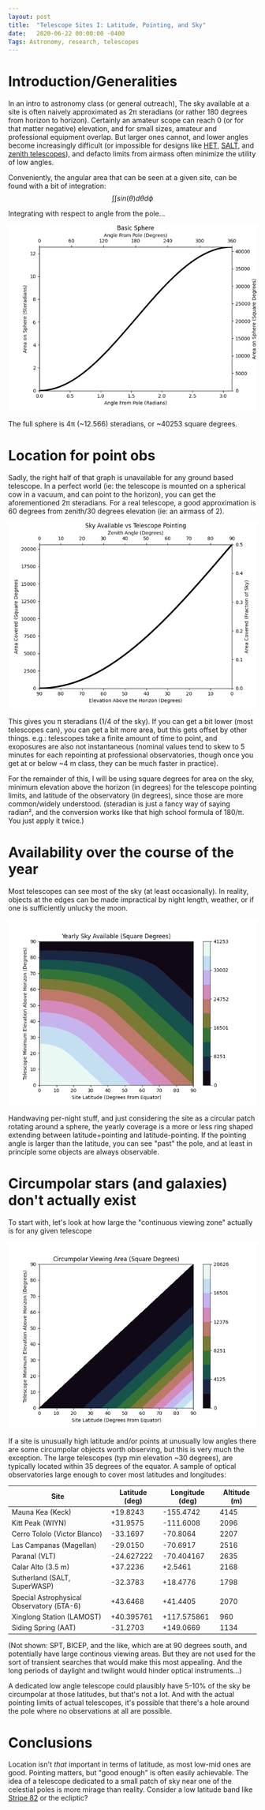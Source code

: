 ```yaml
---
layout: post
title:  "Telescope Sites I: Latitude, Pointing, and Sky"
date:   2020-06-22 00:00:00 -0400
Tags: Astronomy, research, telescopes
---
```

<script type="text/javascript" async
  src="https://cdnjs.cloudflare.com/ajax/libs/mathjax/2.7.4/MathJax.js?config=TeX-MML-AM_CHTML">
</script>


# Introduction/Generalities
In an intro to astronomy class (or general outreach), The sky available at a site is often naively approximated as 2π steradians (or rather 180 degrees from horizon to horizon). Certainly an amateur scope can reach 0 (or for that matter negative) elevation, and for small sizes, amateur and professional equipment overlap. But larger ones cannot, and lower angles become increasingly difficult (or impossible for designs like [HET](https://mcdonald.utexas.edu/for-researchers/research-facilities/hobby-eberly-telescope), [SALT](https://www.salt.ac.za/telescope/), and [zenith telescopes](https://en.wikipedia.org/wiki/Zenith_telescope)), and defacto limits from airmass often minimize the utility of low angles.

Conveniently, the angular area that can be seen at a given site, can be found with a bit of integration: $$\int\int sin(\theta) d\theta d\phi$$

Integrating with respect to angle from the pole...

![Graph of the area of a polar angle on a sphere, increasing to the entire sphere.](/images/tlax.png)

The full sphere is 4π (~12.566) steradians, or ~40253 square degrees.

# Location for point obs

Sadly, the right half of that graph is unavailable for any ground based telescope. In a perfect world (ie: the telescope is mounted on a spherical cow in a vacuum, and can point to the horizon), you can get the aforementioned 2π steradians. For a real telescope, a good approximation is 60 degrees from zenith/30 degrees elevation (ie: an airmass of 2).

![Graph of the area of a polar angle on a sphere. This is the first half of the previous graph (going from an angle of 0 to pi/2 radians), with the area going from 0 to 2 pi steradians.](/images/tlbx.png)

This gives you π steradians (1/4 of the sky). If you can get a bit lower (most telescopes can), you can get a bit more area, but this gets offset by other things. e.g.: telescopes take a finite amount of time to point, and exoposures are also not instantaneous (nominal values tend to skew to 5 minutes for each repointing at professional observatories, though once you get at or below ~4 m class, they can be much faster in practice).

For the remainder of this, I will be using square degrees for area on the sky, minimum elevation above the horizon (in degrees) for the telescope pointing limits, and latitude of the observatory (in degrees), since those are more common/widely understood. (steradian is just a fancy way of saying radian², and the conversion works like that high school formula of 180/π. You just apply it twice.)

# Availability over the course of the year
Most telescopes can see most of the sky (at least occasionally). In reality, objects at the edges can be made impractical by night length, weather, or if one is sufficiently unlucky the moon.

![Graph of fraction of the sky (area on the celestial sphere) that can ever be observed at a given site with a telescope that can point to a given elevation.](/images/tlcx.png)

Handwaving per-night stuff, and just considering the site as a circular patch rotating around a sphere, the yearly coverage is a more or less ring shaped extending between latitude+pointing and latitude-pointing. If the pointing angle is larger than the latitude, you can see "past" the pole, and at least in principle some objects are always observable.

# Circumpolar stars (and galaxies) don't actually exist
To start with, let's look at how large the "continuous viewing zone" actually is for any given telescope

![Graph of the fraction of the sky (area on the celestial sphere) that can always be observed at a given site with a telescope that can point to a given elevation. Half of the available combinations result in no sky at all being observable at all times.](/images/tldx.png)

If a site is unusually high latitude and/or points at unusually low angles there are some circumpolar objects worth observing, but this is very much the exception. The large telescopes (typ min elevation ~30 degrees), are typically located within 35 degrees of the equator. A sample of optical observatories large enough to cover most latitudes and longitudes:

| Site | Latitude (deg) | Longitude (deg) | Altitude (m) |
| --- | --- | --- | --- |
| Mauna Kea (Keck) | +19.8243 | -155.4742 | 4145 |
| Kitt Peak (WIYN) | +31.9575 | -111.6008 | 2096 |
| Cerro Tololo (Victor Blanco) | -33.1697 | -70.8064 | 2207 |
| Las Campanas (Magellan) | -29.0150 | -70.6917 | 2516 |
| Paranal (VLT) | -24.627222 | -70.404167 | 2635 |
| Calar Alto (3.5 m) | +37.2236 | +2.5461 | 2168 |
| Sutherland (SALT, SuperWASP) | -32.3783 | +18.4776 | 1798 |
| Special Astrophysical Observatory (БТА-6) | +43.6468 | +41.4405 | 2070 |
| Xinglong Station (LAMOST) | +40.395761 | +117.575861 | 960 |
| Siding Spring (AAT) | -31.2703 | +149.0669 | 1134 |

(Not shown: SPT, BICEP, and the like, which are at 90 degrees south, and potentially have large continous viewing areas. But they are not used for the sort of transient searches that would make this most appealing. And the long periods of daylight and twilight would hinder optical instruments...)

A dedicated low angle telescope could plausibly have 5-10% of the sky be circumpolar at those latitudes, but that's not a lot. And with the actual pointing limits of actual telescopes, it's possible that there's a hole around the pole where no observations at all are possible.


# Conclusions
Location isn't *that* important in terms of latitude, as most low-mid ones are good. Pointing matters, but "good enough" is often easily achievable. The idea of a telescope dedicated to a small patch of sky near one of the celestial poles is more mirage than reality. Consider a low latitude band like [Stripe 82](https://en.wikipedia.org/wiki/Stripe_82) or the ecliptic?


